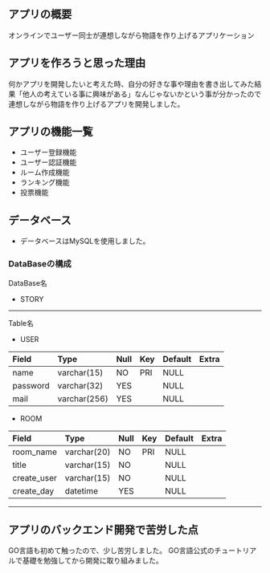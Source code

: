## アプリの概要
オンラインでユーザー同士が連想しながら物語を作り上げるアプリケーション

## アプリを作ろうと思った理由
何かアプリを開発したいと考えた時、自分の好きな事や理由を書き出してみた結果「他人の考えている事に興味がある」なんじゃないかという事が分かったので連想しながら物語を作り上げるアプリを開発しました。

## アプリの機能一覧
- ユーザー登録機能
- ユーザー認証機能
- ルーム作成機能
- ランキング機能
- 投票機能

## データベース
- データベースはMySQLを使用しました。
### DataBaseの構成
DataBase名<br >
- STORY
***
Table名<br >
- USER<br >

|Field|Type|Null|Key|Default|Extra|
|:--------|:---------|:--------|:-------|:-------|:-------|
|name|varchar(15)|NO|PRI|NULL|
|password|varchar(32)|YES||NULL|
|mail|varchar(256)|YES||NULL|

- ROOM<br >

|Field|Type|Null|Key|Default|Extra|
|:--------|:---------|:--------|:-------|:-------|:-------|
|room_name|varchar(20)|NO|PRI|NULL|
|title|varchar(15)|NO||NULL|
|create_user|varchar(15)|NO||NULL|
|create_day|datetime|YES||NULL|
***

## アプリのバックエンド開発で苦労した点
GO言語も初めて触ったので、少し苦労しました。
GO言語公式のチュートリアルで基礎を勉強してから開発に取り組みました。

<br >
